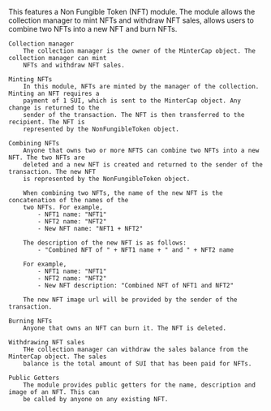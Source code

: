  This features a Non Fungible Token (NFT) module. The module allows the collection manager 
    to mint NFTs and withdraw NFT sales, allows users to combine two NFTs into a new NFT and burn 
    NFTs.

    Collection manager
        The collection manager is the owner of the MinterCap object. The collection manager can mint
        NFTs and withdraw NFT sales.

    Minting NFTs
        In this module, NFTs are minted by the manager of the collection. Minting an NFT requires a
        payment of 1 SUI, which is sent to the MinterCap object. Any change is returned to the 
        sender of the transaction. The NFT is then transferred to the recipient. The NFT is 
        represented by the NonFungibleToken object.

    Combining NFTs
        Anyone that owns two or more NFTS can combine two NFTs into a new NFT. The two NFTs are 
        deleted and a new NFT is created and returned to the sender of the transaction. The new NFT 
        is represented by the NonFungibleToken object.

        When combining two NFTs, the name of the new NFT is the concatenation of the names of the
        two NFTs. For example, 
            - NFT1 name: "NFT1"
            - NFT2 name: "NFT2"
            - New NFT name: "NFT1 + NFT2"
        
        The description of the new NFT is as follows: 
            - "Combined NFT of " + NFT1 name + " and " + NFT2 name

        For example, 
            - NFT1 name: "NFT1"
            - NFT2 name: "NFT2"
            - New NFT description: "Combined NFT of NFT1 and NFT2"

        The new NFT image url will be provided by the sender of the transaction.

    Burning NFTs
        Anyone that owns an NFT can burn it. The NFT is deleted.

    Withdrawing NFT sales
        THe collection manager can withdraw the sales balance from the MinterCap object. The sales
        balance is the total amount of SUI that has been paid for NFTs. 

    Public Getters
        The module provides public getters for the name, description and image of an NFT. This can 
        be called by anyone on any existing NFT.
